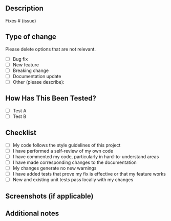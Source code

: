 ## Description

<!-- Please include a summary of the change and which issue is fixed. Also include relevant motivation and context. List any dependencies that are required for this change. -->

Fixes # (issue)

## Type of change

Please delete options that are not relevant.

- [ ] Bug fix
- [ ] New feature
- [ ] Breaking change
- [ ] Documentation update
- [ ] Other (please describe):

## How Has This Been Tested?

<!-- Please describe the tests that you ran to verify your changes. Provide instructions so others can reproduce. -->

- [ ] Test A
- [ ] Test B

## Checklist

- [ ] My code follows the style guidelines of this project
- [ ] I have performed a self-review of my own code
- [ ] I have commented my code, particularly in hard-to-understand areas
- [ ] I have made corresponding changes to the documentation
- [ ] My changes generate no new warnings
- [ ] I have added tests that prove my fix is effective or that my feature works
- [ ] New and existing unit tests pass locally with my changes

## Screenshots (if applicable)

<!-- If you have any screenshots to share, please add them here. -->

## Additional notes

<!-- Add any other context about the pull request here. -->